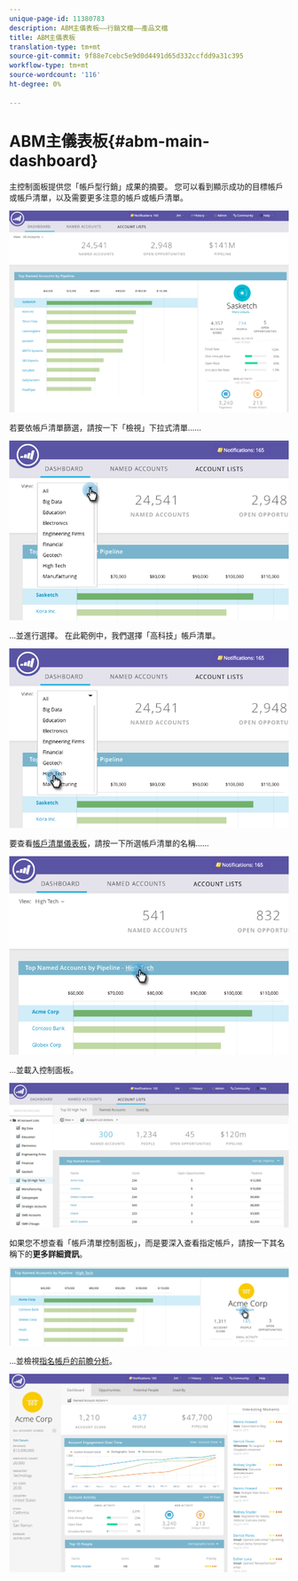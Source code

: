 ```yaml
---
unique-page-id: 11380783
description: ABM主儀表板——行銷文檔——產品文檔
title: ABM主儀表板
translation-type: tm+mt
source-git-commit: 9f88e7cebc5e9d0d4491d65d332ccfdd9a31c395
workflow-type: tm+mt
source-wordcount: '116'
ht-degree: 0%

---
```



# ABM主儀表板{#abm-main-dashboard}

主控制面板提供您「帳戶型行銷」成果的摘要。 您可以看到顯示成功的目標帳戶或帳戶清單，以及需要更多注意的帳戶或帳戶清單。

![](assets/one.png)

若要依帳戶清單篩選，請按一下「檢視」下拉式清單……

![](assets/two.png)

...並進行選擇。 在此範例中，我們選擇「高科技」帳戶清單。

![](assets/three.png)

要查看[帳戶清單儀表板](/help/marketo/product-docs/target-account-management/measure/account-list-insights.md#account-list-dashboard)，請按一下所選帳戶清單的名稱……

![](assets/four.png)

...並載入控制面板。

![](assets/five.png)

如果您不想查看「帳戶清單控制面板」，而是要深入查看指定帳戶，請按一下其名稱下的&#x200B;**更多詳細資訊**。

![](assets/six.png)

...並檢視[指名帳戶的前瞻分析](/help/marketo/product-docs/target-account-management/measure/named-account-insights.md)。

![](assets/seven.png)
